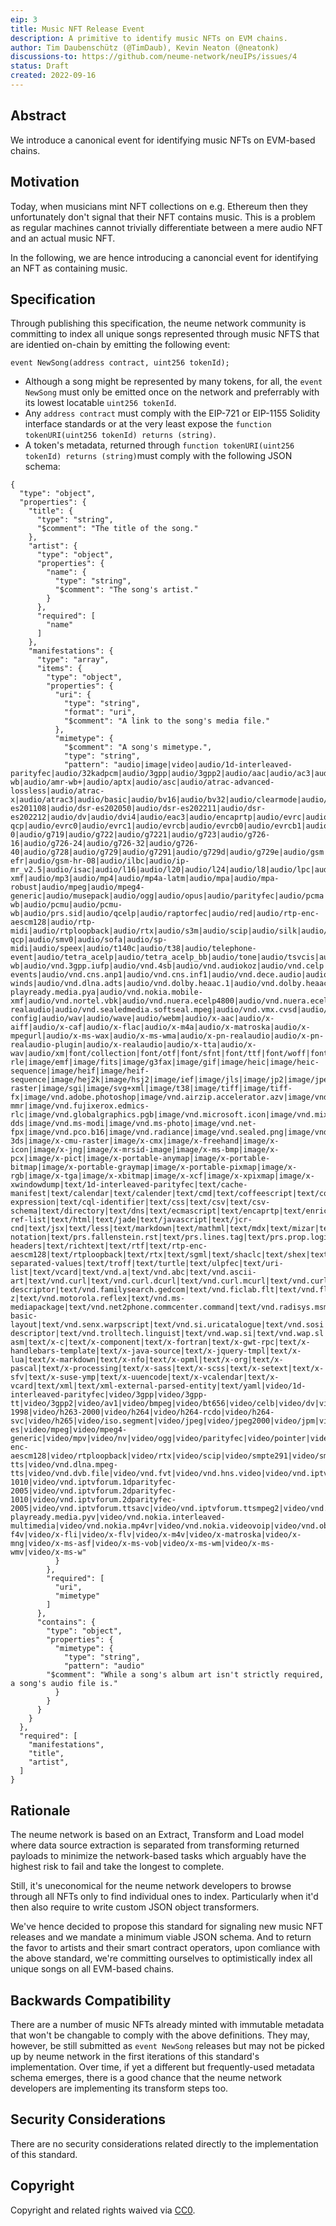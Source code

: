 ```yaml
---
eip: 3
title: Music NFT Release Event
description: A primitive to identify music NFTs on EVM chains.
author: Tim Daubenschütz (@TimDaub), Kevin Neaton (@neatonk)
discussions-to: https://github.com/neume-network/neuIPs/issues/4
status: Draft
created: 2022-09-16
---
```


## Abstract

We introduce a canonical event for identifying music NFTs on EVM-based chains.

## Motivation

Today, when musicians mint NFT collections on e.g. Ethereum then they unfortunately don't signal that their NFT contains music. This is a problem as regular machines cannot trivially differentiate between a mere audio NFT and an actual music NFT.

In the following, we are hence introducing a canoncial event for identifying an NFT as containing music.

## Specification

Through publishing this specification, the neume network community is committing to index all unique songs represented through music NFTS that are identied on-chain by emitting the following event:

```solidity
event NewSong(address contract, uint256 tokenId);
```

- Although a song might be represented by many tokens, for all, the `event NewSong` must only be emitted once on the network and preferrably with its lowest locatable `uint256 tokenId`.
- Any `address contract` must comply with the EIP-721 or EIP-1155 Solidity interface standards or at the very least expose the `function tokenURI(uint256 tokenId) returns (string)`.
- A token's metadata, returned through `function tokenURI(uint256 tokenId) returns (string)`must comply with the following JSON schema:

```
{
  "type": "object",
  "properties": {
    "title": {
      "type": "string",
      "$comment": "The title of the song."
    },
    "artist": {
      "type": "object",
      "properties": {
        "name": {
          "type": "string",
      	  "$comment": "The song's artist."
        }
      },
      "required": [
        "name"
      ]
    },
    "manifestations": {
      "type": "array",
      "items": {
        "type": "object",
        "properties": {
          "uri": {
            "type": "string",
            "format": "uri",
            "$comment": "A link to the song's media file."
          },
          "mimetype": {
            "$comment": "A song's mimetype.",
            "type": "string",
            "pattern": "audio|image|video|audio/1d-interleaved-parityfec|audio/32kadpcm|audio/3gpp|audio/3gpp2|audio/aac|audio/ac3|audio/adpcm|audio/amr|audio/amr-wb|audio/amr-wb+|audio/aptx|audio/asc|audio/atrac-advanced-lossless|audio/atrac-x|audio/atrac3|audio/basic|audio/bv16|audio/bv32|audio/clearmode|audio/cn|audio/dat12|audio/dls|audio/dsr-es201108|audio/dsr-es202050|audio/dsr-es202211|audio/dsr-es202212|audio/dv|audio/dvi4|audio/eac3|audio/encaprtp|audio/evrc|audio/evrc-qcp|audio/evrc0|audio/evrc1|audio/evrcb|audio/evrcb0|audio/evrcb1|audio/evrcnw|audio/evrcnw0|audio/evrcnw1|audio/evrcwb|audio/evrcwb0|audio/evrcwb1|audio/evs|audio/flexfec|audio/fwdred|audio/g711-0|audio/g719|audio/g722|audio/g7221|audio/g723|audio/g726-16|audio/g726-24|audio/g726-32|audio/g726-40|audio/g728|audio/g729|audio/g7291|audio/g729d|audio/g729e|audio/gsm|audio/gsm-efr|audio/gsm-hr-08|audio/ilbc|audio/ip-mr_v2.5|audio/isac|audio/l16|audio/l20|audio/l24|audio/l8|audio/lpc|audio/melp|audio/melp1200|audio/melp2400|audio/melp600|audio/mhas|audio/midi|audio/mobile-xmf|audio/mp3|audio/mp4|audio/mp4a-latm|audio/mpa|audio/mpa-robust|audio/mpeg|audio/mpeg4-generic|audio/musepack|audio/ogg|audio/opus|audio/parityfec|audio/pcma|audio/pcma-wb|audio/pcmu|audio/pcmu-wb|audio/prs.sid|audio/qcelp|audio/raptorfec|audio/red|audio/rtp-enc-aescm128|audio/rtp-midi|audio/rtploopback|audio/rtx|audio/s3m|audio/scip|audio/silk|audio/smv|audio/smv-qcp|audio/smv0|audio/sofa|audio/sp-midi|audio/speex|audio/t140c|audio/t38|audio/telephone-event|audio/tetra_acelp|audio/tetra_acelp_bb|audio/tone|audio/tsvcis|audio/uemclip|audio/ulpfec|audio/usac|audio/vdvi|audio/vmr-wb|audio/vnd.3gpp.iufp|audio/vnd.4sb|audio/vnd.audiokoz|audio/vnd.celp|audio/vnd.cisco.nse|audio/vnd.cmles.radio-events|audio/vnd.cns.anp1|audio/vnd.cns.inf1|audio/vnd.dece.audio|audio/vnd.digital-winds|audio/vnd.dlna.adts|audio/vnd.dolby.heaac.1|audio/vnd.dolby.heaac.2|audio/vnd.dolby.mlp|audio/vnd.dolby.mps|audio/vnd.dolby.pl2|audio/vnd.dolby.pl2x|audio/vnd.dolby.pl2z|audio/vnd.dolby.pulse.1|audio/vnd.dra|audio/vnd.dts|audio/vnd.dts.hd|audio/vnd.dts.uhd|audio/vnd.dvb.file|audio/vnd.everad.plj|audio/vnd.hns.audio|audio/vnd.lucent.voice|audio/vnd.ms-playready.media.pya|audio/vnd.nokia.mobile-xmf|audio/vnd.nortel.vbk|audio/vnd.nuera.ecelp4800|audio/vnd.nuera.ecelp7470|audio/vnd.nuera.ecelp9600|audio/vnd.octel.sbc|audio/vnd.presonus.multitrack|audio/vnd.qcelp|audio/vnd.rhetorex.32kadpcm|audio/vnd.rip|audio/vnd.rn-realaudio|audio/vnd.sealedmedia.softseal.mpeg|audio/vnd.vmx.cvsd|audio/vnd.wave|audio/vorbis|audio/vorbis-config|audio/wav|audio/wave|audio/webm|audio/x-aac|audio/x-aiff|audio/x-caf|audio/x-flac|audio/x-m4a|audio/x-matroska|audio/x-mpegurl|audio/x-ms-wax|audio/x-ms-wma|audio/x-pn-realaudio|audio/x-pn-realaudio-plugin|audio/x-realaudio|audio/x-tta|audio/x-wav|audio/xm|font/collection|font/otf|font/sfnt|font/ttf|font/woff|font/woff2|image/aces|image/apng|image/avci|image/avcs|image/avif|image/bmp|image/cgm|image/dicom-rle|image/emf|image/fits|image/g3fax|image/gif|image/heic|image/heic-sequence|image/heif|image/heif-sequence|image/hej2k|image/hsj2|image/ief|image/jls|image/jp2|image/jpeg|image/jph|image/jphc|image/jpm|image/jpx|image/jxr|image/jxra|image/jxrs|image/jxs|image/jxsc|image/jxsi|image/jxss|image/ktx|image/ktx2|image/naplps|image/pjpeg|image/png|image/prs.btif|image/prs.pti|image/pwg-raster|image/sgi|image/svg+xml|image/t38|image/tiff|image/tiff-fx|image/vnd.adobe.photoshop|image/vnd.airzip.accelerator.azv|image/vnd.cns.inf2|image/vnd.dece.graphic|image/vnd.djvu|image/vnd.dvb.subtitle|image/vnd.dwg|image/vnd.dxf|image/vnd.fastbidsheet|image/vnd.fpx|image/vnd.fst|image/vnd.fujixerox.edmics-mmr|image/vnd.fujixerox.edmics-rlc|image/vnd.globalgraphics.pgb|image/vnd.microsoft.icon|image/vnd.mix|image/vnd.mozilla.apng|image/vnd.ms-dds|image/vnd.ms-modi|image/vnd.ms-photo|image/vnd.net-fpx|image/vnd.pco.b16|image/vnd.radiance|image/vnd.sealed.png|image/vnd.sealedmedia.softseal.gif|image/vnd.sealedmedia.softseal.jpg|image/vnd.svf|image/vnd.tencent.tap|image/vnd.valve.source.texture|image/vnd.wap.wbmp|image/vnd.xiff|image/vnd.zbrush.pcx|image/webp|image/wmf|image/x-3ds|image/x-cmu-raster|image/x-cmx|image/x-freehand|image/x-icon|image/x-jng|image/x-mrsid-image|image/x-ms-bmp|image/x-pcx|image/x-pict|image/x-portable-anymap|image/x-portable-bitmap|image/x-portable-graymap|image/x-portable-pixmap|image/x-rgb|image/x-tga|image/x-xbitmap|image/x-xcf|image/x-xpixmap|image/x-xwindowdump|text/1d-interleaved-parityfec|text/cache-manifest|text/calendar|text/calender|text/cmd|text/coffeescript|text/cql|text/cql-expression|text/cql-identifier|text/css|text/csv|text/csv-schema|text/directory|text/dns|text/ecmascript|text/encaprtp|text/enriched|text/fhirpath|text/flexfec|text/fwdred|text/gff3|text/grammar-ref-list|text/html|text/jade|text/javascript|text/jcr-cnd|text/jsx|text/less|text/markdown|text/mathml|text/mdx|text/mizar|text/n3|text/parameters|text/parityfec|text/plain|text/provenance-notation|text/prs.fallenstein.rst|text/prs.lines.tag|text/prs.prop.logic|text/raptorfec|text/red|text/rfc822-headers|text/richtext|text/rtf|text/rtp-enc-aescm128|text/rtploopback|text/rtx|text/sgml|text/shaclc|text/shex|text/slim|text/spdx|text/strings|text/stylus|text/t140|text/tab-separated-values|text/troff|text/turtle|text/ulpfec|text/uri-list|text/vcard|text/vnd.a|text/vnd.abc|text/vnd.ascii-art|text/vnd.curl|text/vnd.curl.dcurl|text/vnd.curl.mcurl|text/vnd.curl.scurl|text/vnd.debian.copyright|text/vnd.dmclientscript|text/vnd.dvb.subtitle|text/vnd.esmertec.theme-descriptor|text/vnd.familysearch.gedcom|text/vnd.ficlab.flt|text/vnd.fly|text/vnd.fmi.flexstor|text/vnd.gml|text/vnd.graphviz|text/vnd.hans|text/vnd.hgl|text/vnd.in3d.3dml|text/vnd.in3d.spot|text/vnd.iptc.newsml|text/vnd.iptc.nitf|text/vnd.latex-z|text/vnd.motorola.reflex|text/vnd.ms-mediapackage|text/vnd.net2phone.commcenter.command|text/vnd.radisys.msml-basic-layout|text/vnd.senx.warpscript|text/vnd.si.uricatalogue|text/vnd.sosi|text/vnd.sun.j2me.app-descriptor|text/vnd.trolltech.linguist|text/vnd.wap.si|text/vnd.wap.sl|text/vnd.wap.wml|text/vnd.wap.wmlscript|text/vtt|text/x-asm|text/x-c|text/x-component|text/x-fortran|text/x-gwt-rpc|text/x-handlebars-template|text/x-java-source|text/x-jquery-tmpl|text/x-lua|text/x-markdown|text/x-nfo|text/x-opml|text/x-org|text/x-pascal|text/x-processing|text/x-sass|text/x-scss|text/x-setext|text/x-sfv|text/x-suse-ymp|text/x-uuencode|text/x-vcalendar|text/x-vcard|text/xml|text/xml-external-parsed-entity|text/yaml|video/1d-interleaved-parityfec|video/3gpp|video/3gpp-tt|video/3gpp2|video/av1|video/bmpeg|video/bt656|video/celb|video/dv|video/encaprtp|video/ffv1|video/flexfec|video/h261|video/h263|video/h263-1998|video/h263-2000|video/h264|video/h264-rcdo|video/h264-svc|video/h265|video/iso.segment|video/jpeg|video/jpeg2000|video/jpm|video/jxsv|video/mj2|video/mp1s|video/mp2p|video/mp2t|video/mp4|video/mp4v-es|video/mpeg|video/mpeg4-generic|video/mpv|video/nv|video/ogg|video/parityfec|video/pointer|video/quicktime|video/raptorfec|video/raw|video/rtp-enc-aescm128|video/rtploopback|video/rtx|video/scip|video/smpte291|video/smpte292m|video/ulpfec|video/vc1|video/vc2|video/vnd.cctv|video/vnd.dece.hd|video/vnd.dece.mobile|video/vnd.dece.mp4|video/vnd.dece.pd|video/vnd.dece.sd|video/vnd.dece.video|video/vnd.directv.mpeg|video/vnd.directv.mpeg-tts|video/vnd.dlna.mpeg-tts|video/vnd.dvb.file|video/vnd.fvt|video/vnd.hns.video|video/vnd.iptvforum.1dparityfec-1010|video/vnd.iptvforum.1dparityfec-2005|video/vnd.iptvforum.2dparityfec-1010|video/vnd.iptvforum.2dparityfec-2005|video/vnd.iptvforum.ttsavc|video/vnd.iptvforum.ttsmpeg2|video/vnd.motorola.video|video/vnd.motorola.videop|video/vnd.mpegurl|video/vnd.ms-playready.media.pyv|video/vnd.nokia.interleaved-multimedia|video/vnd.nokia.mp4vr|video/vnd.nokia.videovoip|video/vnd.objectvideo|video/vnd.radgamettools.bink|video/vnd.radgamettools.smacker|video/vnd.sealed.mpeg1|video/vnd.sealed.mpeg4|video/vnd.sealed.swf|video/vnd.sealedmedia.softseal.mov|video/vnd.uvvu.mp4|video/vnd.vivo|video/vnd.youtube.yt|video/vp8|video/vp9|video/webm|video/x-f4v|video/x-fli|video/x-flv|video/x-m4v|video/x-matroska|video/x-mng|video/x-ms-asf|video/x-ms-vob|video/x-ms-wm|video/x-ms-wmv|video/x-ms-w"
          }
        },
        "required": [
          "uri",
          "mimetype"
        ]
      },
      "contains": {
        "type": "object",
        "properties": {
          "mimetype": {
            "type": "string",
            "pattern": "audio"
	    "$comment": "While a song's album art isn't strictly required, a song's audio file is."
          }
        }
      }
    }
  },
  "required": [
    "manifestations",
    "title",
    "artist",
  ]
}
```

## Rationale

The neume network is based on an Extract, Transform and Load model where data source extraction is separated from transforming returned payloads to minimize the network-based tasks which arguably have the highest risk to fail and take the longest to complete.

Still, it's uneconomical for the neume network developers to browse through all NFTs only to find individual ones to index. Particularly when it'd then also require to write custom JSON object transformers.

We've hence decided to propose this standard for signaling new music NFT releases and we mandate a minimum viable JSON schema. And to return the favor to artists and their smart contract operators, upon comliance with the above standard, we're committing ourselves to optimistically index all unique songs on all EVM-based chains.

## Backwards Compatibility

There are a number of music NFTs already minted with immutable metadata that won't be changable to comply with the above definitions. They may, however, be still submitted as `event NewSong` releases but may not be picked up by neume network in the first iterations of this standard's implementation. Over time, if yet a different but frequently-used metadata schema emerges, there is a good chance that the neume network developers are implementing its transform steps too.

## Security Considerations

There are no security considerations related directly to the implementation of this standard.

## Copyright

Copyright and related rights waived via [CC0](../LICENSE.md).
